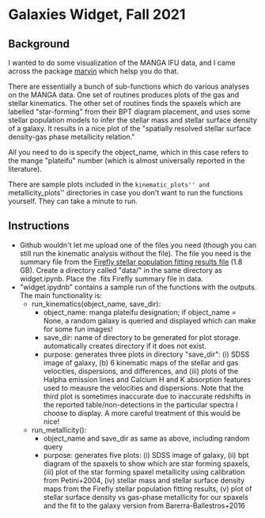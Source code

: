 # Galaxies Widget, Fall 2021

## Background

I wanted to do some visualization of the MANGA IFU data, and I came across the package [marvin](https://sdss-marvin.readthedocs.io/en/latest/index.html) which helsp you do that. 

There are essentially a bunch of sub-functions which do various analyses on the MANGA data. One set of routines produces plots of the gas and stellar kinematics. The other set of routines finds the spaxels which are labelled "star-forming" from their BPT diagram placement, and uses some stellar population models to infer the stellar mass and stellar surface density of a galaxy. It results in a nice plot of the "spatially resolved stellar surface density-gas phase metallicity relation."

All you need to do is specify the object_name, which in this case refers to the mange "plateifu" number (which is almost universally reported in the literature). 

There are sample plots included in the ``kinematic_plots'' and ``metallicity_plots'' directories in case you don't want to run the functions yourself. They can take a minute to run. 

## Instructions

* Github wouldn't let me upload one of the files you need (though you can still run the kinematic analysis without the file). The file you need is the summary file from the [Firefly stellar population fitting results file](https://data.sdss.org/sas/dr14/manga/spectro/firefly/v1_0_3/manga_firefly-v2_1_2-STELLARPOP.fits) (1.8 GB). Create a directory called "data/" in the same directory as widget.ipynb. Place the .fits Firefly summary file in data. 
* "widget.ipydnb" contains a sample run of the functions with the outputs. The main functionality is:
    * run_kinematics(object_name, save_dir): 
        * object_name: manga plateifu designation; if object_name = None, a random galaxy is queried and displayed which can make for some fun images!
        * save_dir: name of directory to be generated for plot storage. automatically creates directory if it does not exist. 
        * purpose: generates three plots in directory "save_dir": (i) SDSS image of galaxy, (b) 6 kinematic maps of the stellar and gas velocities, dispersions, and differences, and (iii) plots of the Halpha emission lines and Calcium H and K absorption features used to meausre the velocities and dispersions. Note that the third plot is sometimes inaccurate due to inaccurate redshifts in the reported table/non-detections in the particular spectra I choose to display. A more careful treatment of this would be nice!
    * run_metallicity():
        * object_name and save_dir as same as above, including random query
        * purpose: generates five plots: (i) SDSS image of galaxy, (ii) bpt diagram of the spaxels to show which are star forming spaxels, (iii) plot of the star forming spaxel metallicity using calibration from Petini+2004, (iv) stellar mass and stellar surface density maps from the Firefly stellar population fitting results, (v) plot of stellar surface density vs gas-phase metallicity for our spaxels and the fit to the galaxy version from Barerra-Ballestros+2016